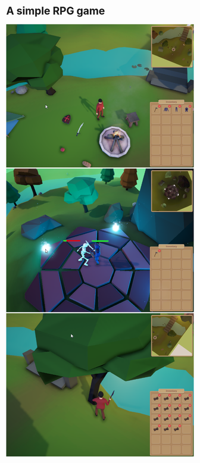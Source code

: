 # A simple RPG game



![alt text](https://raw.githubusercontent.com/its-leo/RPG-Project/master/Pictures/1CYTteU1jo.png)
![alt text](https://raw.githubusercontent.com/its-leo/RPG-Project/master/Pictures/1FTv1j9LUN.png)
![alt text](https://raw.githubusercontent.com/its-leo/RPG-Project/master/Pictures/jZiNYyHGMI.png)

